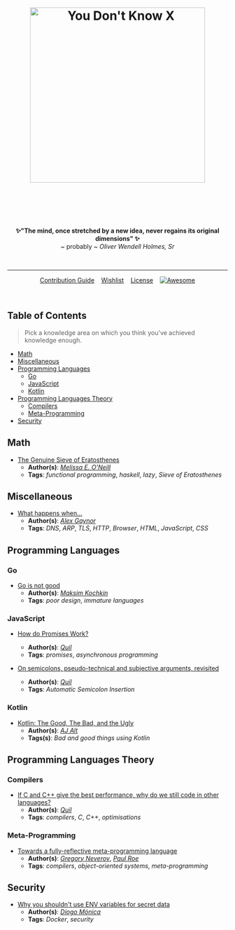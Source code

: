 <h1 align="center">
	<img width="400" src="logo.png" alt="You Don't Know X">
	<br>
	<br>
</h1>

<br>
<br>

<p align="center">
	<b>✨"The mind, once stretched by a new idea, never regains its original dimensions" ✨</b>
    <br>
     ~ probably ~<i> Oliver Wendell Holmes, Sr </i>
</p>

<br>

---

<p align="center">
	<a href=".github/CONTRIBUTING.md">Contribution Guide</a>&nbsp;&nbsp;&nbsp;
	<a href="WISHLIST.md">Wishlist</a>&nbsp;&nbsp;&nbsp;
	<a href="LICENSE.md">License</a>&nbsp;&nbsp;&nbsp;
	<a href="https://github.com/sindresorhus/awesome">
	<img
	src="https://cdn.rawgit.com/sindresorhus/awesome/d7305f38d29fed78fa85652e3a63e154dd8e8829/media/badge.svg" alt="Awesome">
	</a>

</p>

<br>

## Table of Contents

> Pick a knowledge area on which you think you've achieved knowledge enough.

<!-- DO NOT EDIT THE COMMENTS BELOW -->

<!-- toc -->

- [Math](#math)
- [Miscellaneous](#miscellaneous)
- [Programming Languages](#programming-languages)
  * [Go](#go)
  * [JavaScript](#javascript)
  * [Kotlin](#kotlin)
- [Programming Languages Theory](#programming-languages-theory)
  * [Compilers](#compilers)
  * [Meta-Programming](#meta-programming)
- [Security](#security)

<!-- tocstop -->

## Math

- [The Genuine Sieve of Eratosthenes](https://www.cs.hmc.edu/~oneill/papers/Sieve-JFP.pdf)
  - **Author(s)**: [*Melissa E. O’Neill*](https://www.cs.hmc.edu/~oneill/)
  - **Tags**: *functional programming*, *haskell*, *lazy*, *Sieve of Eratosthenes*

## Miscellaneous

- [What happens when...](https://github.com/alex/what-happens-when)
  - **Author(s)**: [*Alex Gaynor*](https://github.com/alex)
  - **Tags**: *DNS*, *ARP*, *TLS*, *HTTP*, *Browser*, *HTML*, *JavaScript*, *CSS*

## Programming Languages

### Go

- [Go is not good](https://github.com/ksimka/go-is-not-good)
  - **Author(s)**: [*Maksim Kochkin*](https://github.com/ksimka)
  - **Tags**: *poor design*, *immature languages*

### JavaScript

- [How do Promises Work?](http://robotlolita.me/2015/11/15/how-do-promises-work.html)
  - **Author(s)**: [*Quil*](https://github.com/robotlolita)
  - **Tags**: *promises*, *asynchronous programming*

- [On semicolons, pseudo-technical and subjective arguments, revisited](http://robotlolita.me/2012/04/16/on-semicolons-and-subjective-discussions-revisited.html)
  - **Author(s)**: [*Quil*](https://github.com/robotlolita)
  - **Tags**: *Automatic Semicolon Insertion*

### Kotlin

- [Kotlin: The Good, The Bad, and the Ugly](https://medium.com/keepsafe-engineering/kotlin-the-good-the-bad-and-the-ugly-bf5f09b87e6f)
  - **Author(s)**: [*AJ Alt*](https://github.com/ajalt)
  - **Tags(s)**: *Bad and good things using Kotlin*

## Programming Languages Theory

### Compilers

- [If C and C++ give the best performance, why do we still code in other languages?](https://www.quora.com/If-C-and-C++-give-the-best-performance-why-do-we-still-code-in-other-languages/answer/Quildreen-Motta)
  - **Author(s)**: [*Quil*](https://github.com/robotlolita)
  - **Tags**: *compilers*, *C*, *C++*, *optimisations*

### Meta-Programming

- [Towards a fully-reflective meta-programming language](http://crpit.com/confpapers/CRPITV38Neverov.pdf)
  - **Author(s)**: [*Gregory Neverov*](http://dblp.uni-trier.de/pers/hd/n/Neverov:Gregory), [*Paul Roe*](https://www.researchgate.net/profile/Paul_Roe)
  - **Tags**: *compilers*, *object-oriented systems*, *meta-programming*

## Security

- [Why you shouldn't use ENV variables for secret data](https://diogomonica.com/2017/03/27/why-you-shouldnt-use-env-variables-for-secret-data/)
  - **Author(s)**: [*Diogo Mónica*](https://diogomonica.com/)
  - **Tags**: *Docker*, *security*

